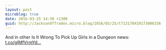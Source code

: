 ```yaml
---
layout: post
microblog: true
date: 2016-03-25 14:39 +1300
guid: http://JacksonOfTrades.micro.blog/2016/03/25/t713178429173006336.html
---
```

And in other Is It Wrong To Pick Up Girls in a Dungeon news: [t.co/glMfVrmYd...](https://t.co/glMfVrmYdA)
